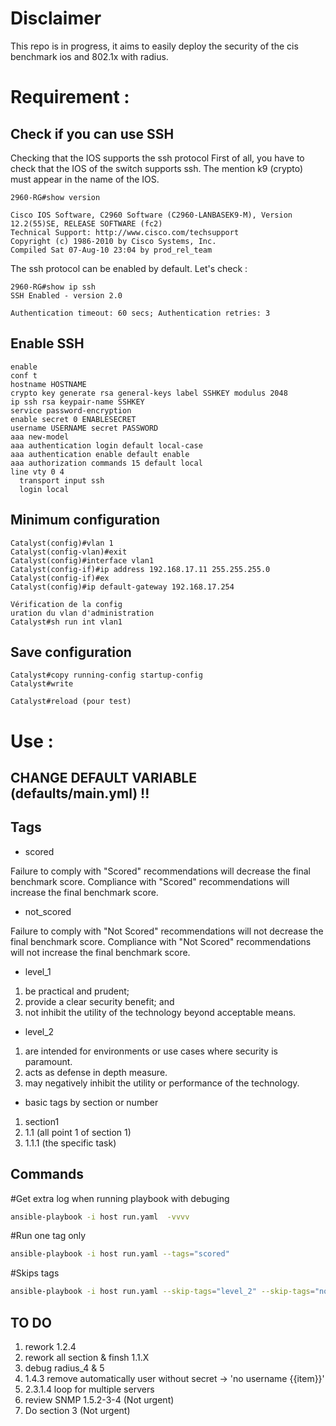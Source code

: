 # Disclaimer 

This repo is in progress, it aims to easily deploy the security of the cis benchmark ios and 802.1x with radius.

# Requirement :

## Check if you can use SSH

Checking that the IOS supports the ssh protocol
First of all, you have to check that the IOS of the switch supports ssh. The mention k9 (crypto) must appear in the name of the IOS.

    2960-RG#show version

    Cisco IOS Software, C2960 Software (C2960-LANBASEK9-M), Version 12.2(55)SE, RELEASE SOFTWARE (fc2)
    Technical Support: http://www.cisco.com/techsupport
    Copyright (c) 1986-2010 by Cisco Systems, Inc.
    Compiled Sat 07-Aug-10 23:04 by prod_rel_team



The ssh protocol can be enabled by default. Let's check :

    2960-RG#show ip ssh
    SSH Enabled - version 2.0

    Authentication timeout: 60 secs; Authentication retries: 3

## Enable SSH 

    enable
    conf t
    hostname HOSTNAME
    crypto key generate rsa general-keys label SSHKEY modulus 2048
    ip ssh rsa keypair-name SSHKEY
    service password-encryption
    enable secret 0 ENABLESECRET 
    username USERNAME secret PASSWORD 
    aaa new-model
    aaa authentication login default local-case
    aaa authentication enable default enable
    aaa authorization commands 15 default local
    line vty 0 4
      transport input ssh
      login local

## Minimum configuration

    Catalyst(config)#vlan 1
    Catalyst(config-vlan)#exit
    Catalyst(config)#interface vlan1
    Catalyst(config-if)#ip address 192.168.17.11 255.255.255.0
    Catalyst(config-if)#ex
    Catalyst(config)#ip default-gateway 192.168.17.254

    Vérification de la config
    uration du vlan d'administration
    Catalyst#sh run int vlan1

## Save configuration

    Catalyst#copy running-config startup-config
    Catalyst#write 

    Catalyst#reload (pour test)

# Use :

## CHANGE DEFAULT VARIABLE (defaults/main.yml) !!

## Tags 

* scored

Failure to comply with "Scored" recommendations will decrease the final benchmark score.
Compliance with "Scored" recommendations will increase the final benchmark score.

* not_scored

Failure to comply with "Not Scored" recommendations will not decrease the final
benchmark score. Compliance with "Not Scored" recommendations will not increase the
final benchmark score.

* level_1
1. be practical and prudent;
2. provide a clear security benefit; and
3. not inhibit the utility of the technology beyond acceptable means.

* level_2
1. are intended for environments or use cases where security is paramount.
2. acts as defense in depth measure.
3. may negatively inhibit the utility or performance of the technology.

* basic tags by section or number
1. section1 
2. 1.1 (all point 1 of section 1)
3. 1.1.1 (the specific task)

## Commands

#Get extra log when running playbook with debuging
```Bash
ansible-playbook -i host run.yaml  -vvvv
```

#Run one tag only
```Bash
ansible-playbook -i host run.yaml --tags="scored"
```

#Skips tags
```Bash
ansible-playbook -i host run.yaml --skip-tags="level_2" --skip-tags="not_scored"
```


## TO DO 

1. rework 1.2.4
2. rework all section & finsh 1.1.X
3. debug radius_4 & 5
4. 1.4.3 remove automatically user without secret -> 'no username {{item}}'
5. 2.3.1.4 loop for multiple servers
5. review SNMP 1.5.2-3-4 (Not urgent)
6. Do section 3 (Not urgent)
